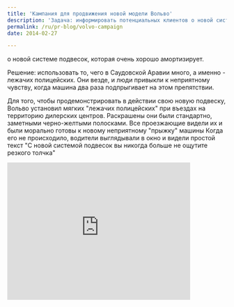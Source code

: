 ```yaml
---
title: 'Кампания для продвижения новой модели Вольво'
description: 'Задача: информировать потенциальных клиентов о новой системе подвесок, которая очень хорошо амортизирует. Решение: использовать то, чего в Саудовской Аравии много, а именно - лежачих полицейских. Они везде, и люди привыкли к неприятному чувству, когда машина два раза подпрыгивает на этом препятствии.'
permalink: /ru/pr-blog/volvo-campaign
date: 2014-02-27

---
```


о новой системе подвесок, которая очень хорошо амортизирует.

Решение: использовать то, чего в Саудовской Аравии много, а именно - лежачих полицейских. Они везде, и люди привыкли к неприятному чувству, когда машина два раза подпрыгивает на этом препятствии.

Для того, чтобы продемонстрировать в действии  свою новую подвеску, Вольво установил мягких "лежачих полицейских"  при въездах на территорию дилерских центров. Раскрашены они были стандартно, заметными черно-желтыми полосками. Все проезжающие видели их и были морально готовы к новому неприятному "прыжку" машины Когда его не происходило, водители выглядывали в окно и видели простой текст "С новой системой подвесок вы никогда больше не ощутите резкого толчка"

<iframe width="420" height="315" src="https://www.youtube.com/embed/IdtifTSvMeg" frameborder="0" allowfullscreen></iframe>

